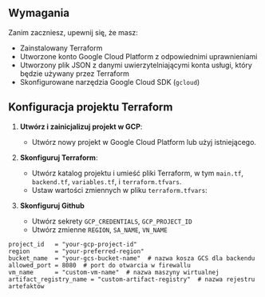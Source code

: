 ## Wymagania

Zanim zaczniesz, upewnij się, że masz:
- Zainstalowany Terraform
- Utworzone konto Google Cloud Platform z odpowiednimi uprawnieniami
- Utworzony plik JSON z danymi uwierzytelniającymi konta usługi, który będzie używany przez Terraform
- Skonfigurowane narzędzia Google Cloud SDK (`gcloud`)

## Konfiguracja projektu Terraform

1. **Utwórz i zainicjalizuj projekt w GCP**:
   - Utwórz nowy projekt w Google Cloud Platform lub użyj istniejącego.

2. **Skonfiguruj Terraform**:
   - Utwórz katalog projektu i umieść pliki Terraform, w tym `main.tf`, `backend.tf`, `variables.tf`, i `terraform.tfvars`.
   - Ustaw wartości zmiennych w pliku `terraform.tfvars`:

3. **Skonfiguruj Github**
   - Utwórz sekrety `GCP_CREDENTIALS`, `GCP_PROJECT_ID`
   - Utwórz zmienne `REGION`, `SA_NAME`, `VN_NAME`

```hcl
project_id   = "your-gcp-project-id"
region       = "your-preferred-region"
bucket_name  = "your-gcs-bucket-name"  # nazwa kosza GCS dla backendu
allowed_port = 8080  # port do otwarcia w firewallu
vm_name      = "custom-vm-name"  # nazwa maszyny wirtualnej
artifact_registry_name = "custom-artifact-registry"  # nazwa rejestru artefaktów
